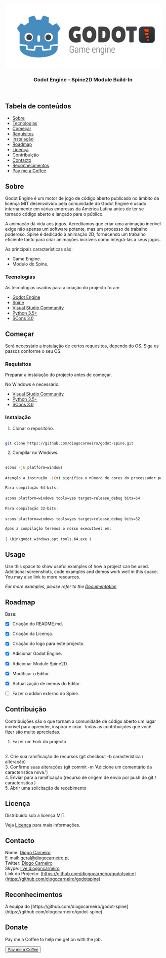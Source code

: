 <!--

*** Thanks for checking out this README Template. If you have a suggestion that would

*** make this better, please fork the repo and create a pull request or simply open

*** an issue with the tag "enhancement".

*** Thanks again! Now go create something AMAZING! :D

-->

  

<!-- PROJECT SHIELDS -->

<!--

*** I'm using markdown "reference style" links for readability.

*** Reference links are enclosed in brackets [ ] instead of parentheses ( ).

*** See the bottom of this document for the declaration of the reference variables

*** for contributors-url, forks-url, etc. This is an optional, concise syntax you may use.

*** https://www.markdownguide.org/basic-syntax/#reference-style-links

-->

<!-- [![Forks][forks-shield]][forks-url] -->

<!-- [![Stargazers][stars-shield]][stars-url] -->

<!--

[![Contributors][contributors-shield]][contributors-url]

[![Maintainers][maintainers-shield]][maintainers-url]

[![Issues][issues-shield]][issues-url]

[![MIT License][license-shield]][license-url]

[![LinkedIn][linkedin-shield]][linkedin-url]

<a href="https://gitlab.com/mobilebrains/spmanager/-/project_members" alt="Contributors">

<img src="https://img.shields.io/gitlab/-/project_members" /></a>

<a href="https://discord.gg/HjJCwm5">

<img src="https://img.shields.io/discord/308323056592486420?logo=discord"

alt="chat on Discord">

</a>
 -->
 
<!-- PROJECT LOGO -->

<br />
<p align="center">
<img src="https://raw.githubusercontent.com/diogocarneiro/godotspine/main/godot_spine_logo.png" alt="Logo" width="512" height="207">
</a>

<h3  align="center">Godot Engine - Spine2D Module Build-In</h3>

<br>

<!-- TABLE OF CONTENTS -->

##  Tabela de conteúdos

*  [Sobre](#sobre)
*  [Tecnologias](#tecnologias)
*  [Começar](#começar)
*  [Requisitos](#requisitos)
*  [Instalação](#instalação)
*  [Roadmap](#roadmap)
*  [Licença](#licença)
*  [Contribuição](#contribuição)
*  [Contacto](#contacto)
*  [Reconhecimentos](#reconhecimentos)
*  [Pay me a Coffee](#donate)

<!-- SOBRE O PROJECTO -->

##  Sobre

Godot Engine é um motor de jogo de código aberto publicado no âmbito da licença MIT desenvolvido pela comunidade do Godot Engine e usado internamente em várias empresas da América Latina antes de ter se tornado código aberto e lançado para o público.

A animação dá vida aos jogos. Acreditamos que criar uma animação incrível exige não apenas um software potente, mas um processo de trabalho poderoso. Spine é dedicado à animação 2D, fornecendo um trabalho eficiente tanto para criar animações incríveis como integrá-las a seus jogos.

As principais características são:
 - Game Engine.
 - Modulo do Spine.

<!-- CRIADO COM -->

###  Tecnologias

As tecnologias usados para a criação do projecto foram:

 - [Godot Engine](https://godotengine.org)
 - [Spine](http://esotericsoftware.com)
 - [Visual Studio Community](https://www.visualstudio.com/vs/community/)
 - [Python 3.5+](https://www.python.org/downloads/windows/)
 - [SCons 3.0](https://www.scons.org/)

<!-- COMEÇAR -->

##  Começar

  

Será necessário a instalação de certos requesitos, dependo do OS.
Siga os passos conforme o seu OS.

  

<!-- REQUISITOS -->

###  Requisitos

Preparar a instalação do projecto antes de começar.

No Windows é necessário:

 - [Visual Studio Community](https://www.visualstudio.com/vs/community/)
 - [Python 3.5+](https://www.python.org/downloads/windows/)
 - [SCons 3.0](https://www.scons.org/)


<!-- Instalação -->

###  Instalação

1. Clonar o repositório.

```sh

git clone https://github.com/diogocarneiro/godot-spine.git

```

2. Compilar no Windows.

```sh

scons -j6 platform=windows

Atenção a instrução -j(x) significa o número de cores do processador para a compilação.
```
```sh
Para compilação 64-bits:

scons platform=windows tools=yes target=release_debug bits=64

Para compilação 32-bits:
 
scons platform=windows tools=yes target=release_debug bits=32
```
```sh
Após a compilação teremos o nosso executável em:

( \bin\godot.windows.opt.tools.64.exe )
```
## Usage

Use this space to show useful examples of how a project can be used. Additional screenshots, code examples and demos work well in this space. You may also link to more resources.

_For more examples, please refer to the [Documentation](https://example.com)_

<!-- ROADMAP -->

##  Roadmap

Base:

* [x] Criação do README.md.
* [x] Criação da Licença.
* [x] Criação do logo para este projecto.
* [x] Adicionar Godot Engine.
* [x] Adicionar Module Spine2D.
* [x] Modificar o Editor.
* [x] Actualização de menus do Editor.
* [ ] Fazer o addon externo do Spine.


<!-- CONTRIBUTING -->

##  Contribuição

  

Contribuições são o que tornam a comunidade de código aberto um lugar incrível para aprender, inspirar e criar. Todas as contribuições que você fizer são muito apreciadas.

1. Fazer um Fork do projecto
<br>
2. Crie sua ramificação de recursos (git checkout -b característica / alteração)
<br>
3. Confirme suas alterações (git commit -m 'Adicione um comentário da característica nova.')
<br>
4. Enviar para a ramificação (recurso de origem de envio por push do git / característica )
<br>
5. Abrir uma solicitação de recebimento


<!-- Licença -->

##  Licença

Distribuído sob a licença MIT.

Veja [Licença](https://github.com/diogocarneiro/godotspine/blob/main/LICENSE) para mais informações.

  

<!-- Contacto -->

##  Contacto

Nome: [Diogo Carneiro](https://www.gamevolutions.fr)
<br>
E-mail: [geral@diogocarneiro.pt](mailto:geral@diogocarneiro.fr)
<br>
Twitter: [Diogo Carneiro](https://twitter.com/diogoncarneiro)
<br>
Skype: [live:diogoncarneiro](live:diogoncarneiro)
<br>
Link do Projecto: [https://github.com/diogocarneiro/godotspine](https://github.com/diogocarneiro/godotspine)

  

<!-- RECONHECIMENTOS -->

##  Reconhecimentos

<p>À equipa do [https://github.com/diogocarneiro/godot-spine](https://github.com/diogocarneiro/godot-spine) </p>

## Donate
Pay me a Coffee to help me get on with the job.

<button><a href="(https://paypal.me/diogoncarneiro)">Pay me a Coffee</a></button>

